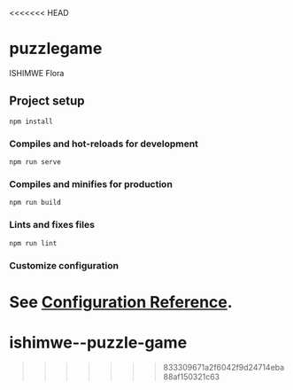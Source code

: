 <<<<<<< HEAD
# puzzlegame
ISHIMWE Flora
## Project setup
```
npm install
```

### Compiles and hot-reloads for development
```
npm run serve
```

### Compiles and minifies for production
```
npm run build
```

### Lints and fixes files
```
npm run lint
```

### Customize configuration
See [Configuration Reference](https://cli.vuejs.org/config/).
=======
# ishimwe--puzzle-game
>>>>>>> 833309671a2f6042f9d24714eba88af150321c63
